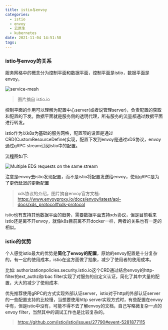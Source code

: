 ```yaml
---
title: istio与envoy
categories:
  - istio
  - envoy
  - 云原生
  - kubernetes
date: 2021-11-04 14:51:58
tags:
---
```



### istio与envoy的关系

服务网格中的概念分为控制平面和数据平面，控制平面是istio，数据平面是envoy。

![service-mesh](https://istio.io/latest/img/service-mesh.svg)

> 图片摘自 istio.io

控制平面的作用可以理解为配置中心server(或者说管理server)，负责配置的获取和配置的下发。数据平面就是服务侧的透明代理，所有服务的流量都通过数据平面进行转发。

istio作为以k8s为基础的服务网格，配置项的设置是通过CRD(CustomResourceDefine)实现，配置下发到envoy是通过xDS协议，envoy通过gRPC stream订阅istio中的配置。

流程图如下:

![Multiple EDS requests on the same stream](https://www.envoyproxy.io/docs/envoy/latest/_images/eds-same-stream.svg)

注意是envoy去istio发现配置，而不是istio将配置发送给envoy，使用gRPC是为了更低延迟的更新配置

> xds协议的介绍，图片摘自envoy官方文档: https://www.envoyproxy.io/docs/envoy/latest/api-docs/xds_protocol#xds-protocol 

istio也有支持其他数据平面的趋势，需要数据平面支持xds协议，但是目前看来istio还是离不开envoy，就像k8s目前离不开docker一样，两者的关系也有一定的相似。

### istio的优势

个人感觉istio最大的优势是**简化了envoy的配置**，原始的envoy配置是十分复杂的，有一定的使用成本，istio在这方面做了抽象，减少了使用者的使用成本。

比如: authorizationpolicies.security.istio.io这个CRD通过结合envoy的http-filter的ext_authz和rbac filter实现了对服务的自定义认证，简化了其中大量的配置，大大的减少了使用成本.

优先推荐使用gRPC的方式实现外部认证server，istio对于http的外部认证server的一些配置支持的比较慢，当想要使用http server实现方式时，有些配置在envoy中有，但是istio中没有，可能不得不去了解envoy的文档，自己写略微复杂一点的envoy filter，当然其中的调试工作也是比较复杂的。

> https://github.com/istio/istio/issues/27790#event-5281877115

